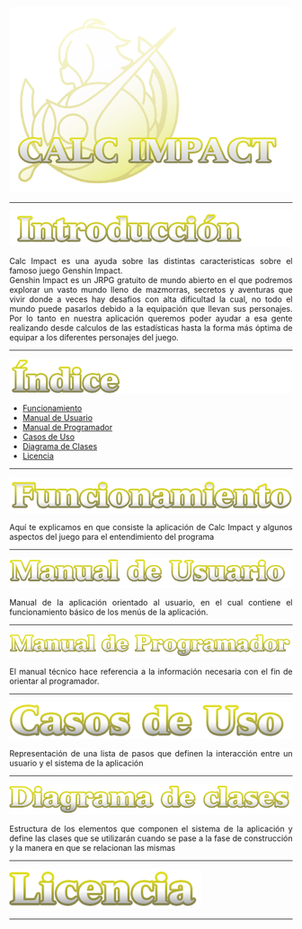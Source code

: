 <div align="center">
<img src="Imgs\logo.png">
    
</div>


<div align="justify">
    
___

<img src="Imgs\index.png">
    
Calc Impact es una ayuda sobre las distintas caracteristicas sobre el famoso juego Genshin Impact. <br>
Genshin Impact es un JRPG gratuito de mundo abierto en el que podremos explorar un vasto mundo lleno de mazmorras, secretos y aventuras que vivir donde a veces
hay desafios con alta dificultad la cual, no todo el mundo puede pasarlos debido a la equipación que llevan sus personajes.
Por lo tanto en nuestra aplicación queremos poder ayudar a esa gente realizando desde calculos de las estadísticas hasta la forma más óptima de equipar a los diferentes personajes del juego.

  
___

<img src="Imgs\indice.png">

  - [Funcionamiento](#id1)
  - [Manual de Usuario](#id2)
  - [Manual de Programador](#id3)
  - [Casos de Uso](#id4)
  - [Diagrama de Clases](#id5)
  - [Licencia](#id6)

___

[<img src="Imgs\function.png">](https://github.com/Tomhuel/proyecto-ets-daw/wiki/Funcionamiento) <a name="id1"></a> 

Aquí te explicamos en que consiste la aplicación de Calc Impact y algunos aspectos del juego para el entendimiento del programa


___

[<img src="Imgs\calcimpusua.png">](https://github.com/Tomhuel/proyecto-ets-daw/wiki/Manual-de-Usuario) <a name="id2"></a> 

Manual de la aplicación orientado al usuario, en el cual contiene el funcionamiento básico de los menús de la aplicación.

___

[<img src="Imgs\calcimpprog.png">](https://github.com/Tomhuel/proyecto-ets-daw/wiki/Manual-de-Programador) <a name="id3"></a>

El manual técnico hace referencia a la información necesaria con el fin de orientar al programador.
    
___


[<img src="Imgs\casosuso.png">](https://github.com/Tomhuel/proyecto-ets-daw/wiki/Casos-de-uso) <a name="id4"></a> 

Representación de una lista de pasos que definen la interacción entre un usuario y el sistema de la aplicación

___

[<img src="Imgs\diagramaclases.png">](https://github.com/Tomhuel/proyecto-ets-daw/wiki/Diagrama-de-Clases) <a name="id5"></a>

Estructura de los elementos que componen el sistema de la aplicación y define las clases que se utilizarán cuando se pase a la fase de construcción y la manera en que se relacionan las mismas

___

[<img src="Imgs\calcimplicen.png">]() <a name="id6"></a>

___
    
 </div>
